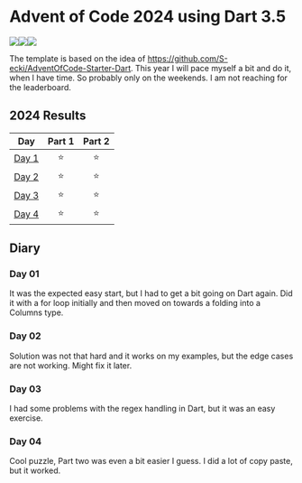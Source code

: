 # Advent of Code 2024 using Dart 3.5

![](https://img.shields.io/badge/day%20📅-5-blue)![](https://img.shields.io/badge/days%20completed-4-red)![](https://img.shields.io/badge/stars%20⭐-8-yellow)


The template is based on the idea of https://github.com/S-ecki/AdventOfCode-Starter-Dart. This year I will pace myself a bit and do it, when I have time. So probably only on the weekends. I am not reaching for the leaderboard.

<!--- advent_readme_stars table --->
## 2024 Results

| Day | Part 1 | Part 2 |
| :---: | :---: | :---: |
| [Day 1](https://adventofcode.com/2024/day/1) | ⭐ | ⭐ |
| [Day 2](https://adventofcode.com/2024/day/2) | ⭐ | ⭐ |
| [Day 3](https://adventofcode.com/2024/day/3) | ⭐ | ⭐ |
| [Day 4](https://adventofcode.com/2024/day/4) | ⭐ | ⭐ |
<!--- advent_readme_stars table --->

## Diary

### Day 01

It was the expected easy start, but I had to get a bit going on Dart again. Did it with a for loop initially and then moved on towards a folding into a Columns type.

### Day 02

Solution was not that hard and it works on my examples, but the edge cases are not working. Might fix it later.

### Day 03

I had some problems with the regex handling in Dart, but it was an easy exercise.

### Day 04

Cool puzzle, Part two was even a bit easier I guess. I did a lot of copy paste, but it worked.
